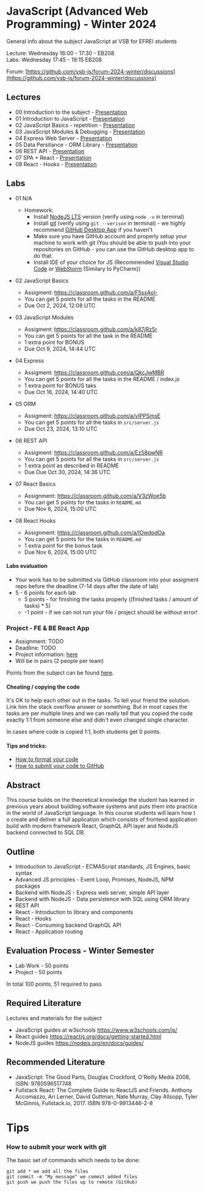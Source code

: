 # JavaScript (Advanced Web Programming) - Winter 2024
General info about the subject JavaScript at VSB for EFREI students

Lecture: Wednesday 16:00 - 17:30 - EB208  
Labs: Wednesday 17:45 - 19:15 EB208

Forum: [https://github.com/vsb-js/forum-2024-winter/discussions](https://github.com/vsb-js/forum-2024-winter/discussions)

## Lectures
- 00 Introduction to the subject - [Presentation](https://docs.google.com/presentation/d/1qgHBrHOD2_qUIrEMc_1kYHKuuWnc8yACPUsWok7e4BQ/edit?usp=sharing)
- 01 Introduction to JavaScript - [Presentation](https://docs.google.com/presentation/d/1tGCqSmya6EgYjY5WaudsC7TZms9b5GCjXfIrO_KVLCo/edit?usp=sharing)
- 02 JavaScript Basics - repetition - [Presentation](https://docs.google.com/presentation/d/1u-EmNYo9q_SD4bM0SuQXo5nRql_11vzW_7WxBNkU_Ok/edit?usp=sharing)
- 03 JavaScript Modules & Debugging - [Presentation](https://docs.google.com/presentation/d/1xk17zQRoHy8TW0qdW7p3gS_zbwOz2UScfclZEK6P-ds/edit?usp=sharing)
- 04 Express Web Server - [Presentation](https://docs.google.com/presentation/d/1IyK-z95aTWcT0LNyZt5itBbuawNY-zFxaNTih4MhfKQ/edit?usp=sharing)
- 05 Data Persitance - ORM Library - [Presentation](https://docs.google.com/presentation/d/10ZNOCBy_ltVmGfavtxstEKGugT-uID3bwpb1an0p4gM/edit?usp=sharing)
- 06 REST API - [Presentation](https://docs.google.com/presentation/d/17hIxbj8vsy7opjUwVM5RIjdRCf41Xts-EGLRMFNJnJg/edit?usp=sharing)
- 07 SPA + React - [Presentation](https://docs.google.com/presentation/d/1B56tSI6MpSsU3HFNknpdUVJrzYUUSGALptnsOI7sMoU/edit?usp=sharing)
- 08 React - Hooks - [Presentation](https://docs.google.com/presentation/d/1ZgbgIE2W1AmQaO9THlMlmnSforuWer9YRMCPbT2KxWE/edit?usp=sharing)

## Labs
- 01 N/A
  -  Homework:
      - Install [NodeJS LTS](https://nodejs.org/en/) version (verify using `node -v` in terminal)
      - Install [git](https://desktop.github.com/) (verify using `git --verison` in terminal) - we highly recommend [GitHub Desktop App](https://desktop.github.com/) if you haven't 
      - Make sure you have GitHub account and properly setup your machine to work with git (You should be able to push into your repositories on GitHub - you can use the GitHub desktop app to do that.
      - Install IDE of your choice for JS (Recommended [Visual Studio Code](https://code.visualstudio.com/) or [WebStorm](https://www.jetbrains.com/webstorm/) (Similary to PyCharm))
- 02 JavaScript Basics
  - Assigment: https://classroom.github.com/a/F5sxAol-
  - You can get 5 points for all the tasks in the README
  - Due Oct 2, 2024, 12:08 UTC

- 03 JavaScript Modules 
  - Assigment: https://classroom.github.com/a/k87jRz5r
  - You can get 5 points for all the task in the README
  - 1 extra point for BONUS
  - Due Oct 9, 2024, 14:44 UTC
 
- 04 Express
  - Assigment: https://classroom.github.com/a/QkcJwMBR
  - You can get 5 points for all the tasks in the README / index.js
  - 1 extra point for BONUS taks
  - Due Oct 16, 2024, 14:40 UTC

- 05 ORM
  - Assigment: https://classroom.github.com/a/vIPPSmsE
  - You can get 5 points for all the tasks in `src/server.js`
  - Due Oct 23, 2024, 13:10 UTC

- 06 REST API 
  - Assigment: https://classroom.github.com/a/Ez58pwNR
  - You can get 5 points for all the tasks in `src/server.js`
  - 1 extra point as described in README
  - Due Due Oct 30, 2024, 14:36 UTC
 
- 07 React Basics
  - Assignment: https://classroom.github.com/a/V3zWoe5b
  - You can get 5 points for the tasks in `README.md`
  - Due Nov 6, 2024, 15:00 UTC
 
- 08 React Hooks
  - Assignment: https://classroom.github.com/a/IOwdodOa
  - You can get 5 points for the tasks in `README.md`
  - 1 extra point for the bonus task
  - Due Nov 6, 2024, 15:00 UTC

#### Labs evaluation
- Your work has to be submitted via GitHub classroom into your assigment repo before the deadline (7-14 days after the date of lab)
- 5 - 6  points for each lab 
  - 5 points - for finishing the tasks properly ((finished tasks / amount of tasks) * 5)
  - -1 point - if we can not run your file / project should be without error! 

### Project - FE & BE React App
- Assignment: TODO 
- Deadline: TODO
- Project information: [here](https://docs.google.com/document/d/1Xn8qX5Meg4MHuIiGZNzHfnLpvN2YuczotkRvW4s9ZuE/edit?usp=sharing)
- Will be in pairs (2 people per team)   

Points from the subject can be found [here](https://docs.google.com/spreadsheets/d/1WWXOO-Md-nbDdXOcOGv4hJRuxvbpoljmWnSZAKQoGuI/edit?usp=sharing).

  
#### Cheating / copying the code
It's OK to help each other out in the tasks. To tell your friend the solution. Link him the stack overflow answer or something. But in most cases the tasks are per multiple lines and we can really tell that you copied the code exactly 1:1 from someone else and didn't even changed single character.

In cases where code is copied 1:1, both students get 0 points.

#### Tips and tricks:
- [How to format your code](https://github.com/vsb-js/forum-2021-winter/discussions/2)
- [How to submit your code to GitHub](https://github.com/vsb-js/forum-2023-winter/discussions/3)


## Abstract
This course builds on the theoretical knowledge the student has learned in previous years about building software systems and puts them into practice in the world of JavaScript language. In this course students will learn how t
o create and deliver a full application which consists of frontend application build with modern framework React, GraphQL API layer and NodeJS backend connected to SQL DB.

## Outline
- Introduction to JavaScript - ECMAScript standards, JS Engines, basic syntax
- Advanced JS principles - Event Loop, Promises, NodeJS, NPM packages
- Backend with NodeJS - Express web server, simple API layer
- Backend with NodeJS - Data persistence with SQL using ORM library
- REST API
- React - Introduction to library and components
- React - Hooks
- React - Consuming backend GraphQL API
- React - Application routing 


## Evaluation Process - Winter Semester
- Lab Work - 50 points
- Project - 50 points

In total 100 points, 51 required to pass 

## Required Literature
Lectures and materials for the subject  
- JavaScript guides at w3schools https://www.w3schools.com/js/  
- React guides https://reactjs.org/docs/getting-started.html  
- NodeJS guides https://nodejs.org/en/docs/guides/

## Recommended Literature
- JavaScript: The Good Parts, Douglas Crockford, O'Reilly Media 2008, ISBN: 9780596517748
- Fullstack React: The Complete Guide to ReactJS and Friends. Anthony Accomazzo, Ari Lerner, David Guttman, Nate Murray, Clay Allsopp, Tyler McGinnis, Fullstack.io, 2017.  ISBN 978-0-9913446-2-8

# Tips 

### How to submit your work with git
The basic set of commands which needs to be done:
```
git add * we add all the files
git commit -m "My message" we commit added files
git push we push the files up to remote (GitHub)
```
